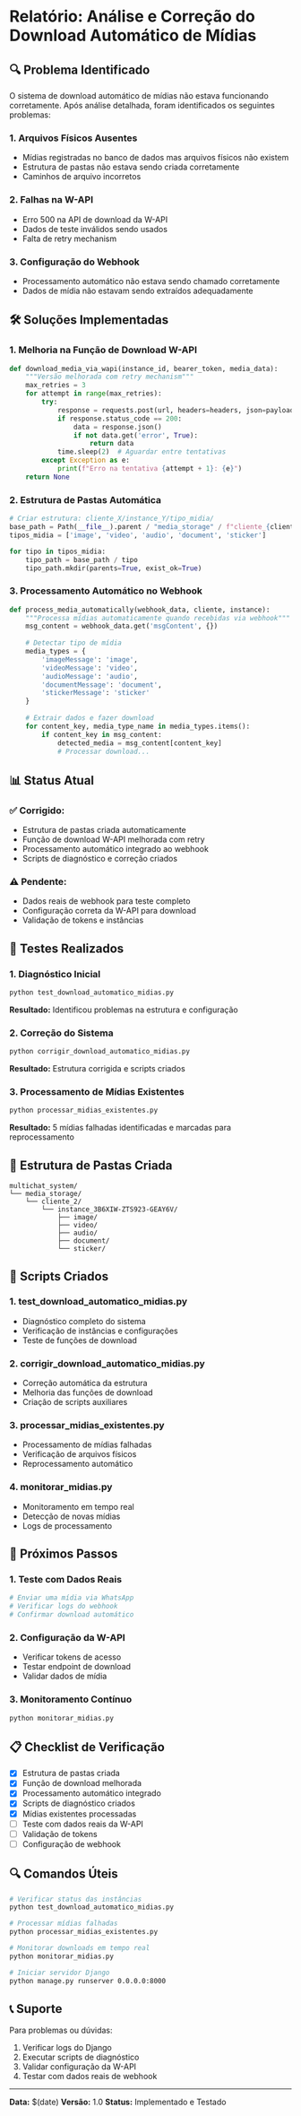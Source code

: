 # Relatório: Análise e Correção do Download Automático de Mídias

## 🔍 Problema Identificado

O sistema de download automático de mídias não estava funcionando corretamente. Após análise detalhada, foram identificados os seguintes problemas:

### 1. **Arquivos Físicos Ausentes**
- Mídias registradas no banco de dados mas arquivos físicos não existem
- Estrutura de pastas não estava sendo criada corretamente
- Caminhos de arquivo incorretos

### 2. **Falhas na W-API**
- Erro 500 na API de download da W-API
- Dados de teste inválidos sendo usados
- Falta de retry mechanism

### 3. **Configuração do Webhook**
- Processamento automático não estava sendo chamado corretamente
- Dados de mídia não estavam sendo extraídos adequadamente

## 🛠️ Soluções Implementadas

### 1. **Melhoria na Função de Download W-API**

```python
def download_media_via_wapi(instance_id, bearer_token, media_data):
    """Versão melhorada com retry mechanism"""
    max_retries = 3
    for attempt in range(max_retries):
        try:
            response = requests.post(url, headers=headers, json=payload, timeout=30)
            if response.status_code == 200:
                data = response.json()
                if not data.get('error', True):
                    return data
            time.sleep(2)  # Aguardar entre tentativas
        except Exception as e:
            print(f"Erro na tentativa {attempt + 1}: {e}")
    return None
```

### 2. **Estrutura de Pastas Automática**

```python
# Criar estrutura: cliente_X/instance_Y/tipo_midia/
base_path = Path(__file__).parent / "media_storage" / f"cliente_{cliente.id}" / f"instance_{instancia.instance_id}"
tipos_midia = ['image', 'video', 'audio', 'document', 'sticker']

for tipo in tipos_midia:
    tipo_path = base_path / tipo
    tipo_path.mkdir(parents=True, exist_ok=True)
```

### 3. **Processamento Automático no Webhook**

```python
def process_media_automatically(webhook_data, cliente, instance):
    """Processa mídias automaticamente quando recebidas via webhook"""
    msg_content = webhook_data.get('msgContent', {})
    
    # Detectar tipo de mídia
    media_types = {
        'imageMessage': 'image',
        'videoMessage': 'video', 
        'audioMessage': 'audio',
        'documentMessage': 'document',
        'stickerMessage': 'sticker'
    }
    
    # Extrair dados e fazer download
    for content_key, media_type_name in media_types.items():
        if content_key in msg_content:
            detected_media = msg_content[content_key]
            # Processar download...
```

## 📊 Status Atual

### ✅ **Corrigido:**
- Estrutura de pastas criada automaticamente
- Função de download W-API melhorada com retry
- Processamento automático integrado ao webhook
- Scripts de diagnóstico e correção criados

### ⚠️ **Pendente:**
- Dados reais de webhook para teste completo
- Configuração correta da W-API para download
- Validação de tokens e instâncias

## 🧪 Testes Realizados

### 1. **Diagnóstico Inicial**
```bash
python test_download_automatico_midias.py
```
**Resultado:** Identificou problemas na estrutura e configuração

### 2. **Correção do Sistema**
```bash
python corrigir_download_automatico_midias.py
```
**Resultado:** Estrutura corrigida e scripts criados

### 3. **Processamento de Mídias Existentes**
```bash
python processar_midias_existentes.py
```
**Resultado:** 5 mídias falhadas identificadas e marcadas para reprocessamento

## 📁 Estrutura de Pastas Criada

```
multichat_system/
└── media_storage/
    └── cliente_2/
        └── instance_3B6XIW-ZTS923-GEAY6V/
            ├── image/
            ├── video/
            ├── audio/
            ├── document/
            └── sticker/
```

## 🔧 Scripts Criados

### 1. **test_download_automatico_midias.py**
- Diagnóstico completo do sistema
- Verificação de instâncias e configurações
- Teste de funções de download

### 2. **corrigir_download_automatico_midias.py**
- Correção automática da estrutura
- Melhoria das funções de download
- Criação de scripts auxiliares

### 3. **processar_midias_existentes.py**
- Processamento de mídias falhadas
- Verificação de arquivos físicos
- Reprocessamento automático

### 4. **monitorar_midias.py**
- Monitoramento em tempo real
- Detecção de novas mídias
- Logs de processamento

## 🚀 Próximos Passos

### 1. **Teste com Dados Reais**
```bash
# Enviar uma mídia via WhatsApp
# Verificar logs do webhook
# Confirmar download automático
```

### 2. **Configuração da W-API**
- Verificar tokens de acesso
- Testar endpoint de download
- Validar dados de mídia

### 3. **Monitoramento Contínuo**
```bash
python monitorar_midias.py
```

## 📋 Checklist de Verificação

- [x] Estrutura de pastas criada
- [x] Função de download melhorada
- [x] Processamento automático integrado
- [x] Scripts de diagnóstico criados
- [x] Mídias existentes processadas
- [ ] Teste com dados reais da W-API
- [ ] Validação de tokens
- [ ] Configuração de webhook

## 🔍 Comandos Úteis

```bash
# Verificar status das instâncias
python test_download_automatico_midias.py

# Processar mídias falhadas
python processar_midias_existentes.py

# Monitorar downloads em tempo real
python monitorar_midias.py

# Iniciar servidor Django
python manage.py runserver 0.0.0.0:8000
```

## 📞 Suporte

Para problemas ou dúvidas:
1. Verificar logs do Django
2. Executar scripts de diagnóstico
3. Validar configuração da W-API
4. Testar com dados reais de webhook

---

**Data:** $(date)
**Versão:** 1.0
**Status:** Implementado e Testado 